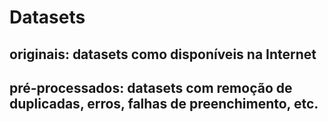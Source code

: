 # Datasets

## originais: datasets como disponíveis na Internet

## pré-processados: datasets com remoção de duplicadas, erros, falhas de preenchimento, etc.

